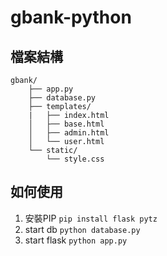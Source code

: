 # gbank-python
## 檔案結構
```
gbank/
    ├── app.py
    ├── database.py
    ├── templates/
    |   ├── index.html
    │   ├── base.html
    │   ├── admin.html
    │   └── user.html
    └── static/
        └── style.css
```
## 如何使用
1. 安裝PIP
`pip install flask pytz`
2. start db
`python database.py`
3. start flask
`python app.py`